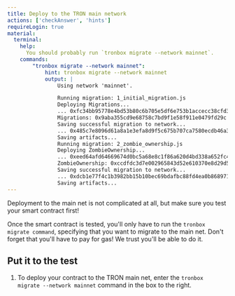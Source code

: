 ```yaml
---
title: Deploy to the TRON main network
actions: ['checkAnswer', 'hints']
requireLogin: true
material:
  terminal:
    help:
      You should probably run `tronbox migrate --network mainnet`.
    commands:
        "tronbox migrate --network mainnet":
            hint: tronbox migrate --network mainnet
            output: |
                Using network 'mainnet'.

                Running migration: 1_initial_migration.js
                Deploying Migrations...
                ... 0xfc34bb95778e4bd53b80c6b705e5df6e753b1accecc38cfd35cb02c0e37ee223
                Migrations: 0x9aba355cd9e68758c7bd9f1e58f911e0479fd29c
                Saving successful migration to network...
                ... 0x485c7e8096d61a8a1e3efa8d9f5c675b707ca7580ecdb46a307b11146351fc9d
                Saving artifacts...
                Running migration: 2_zombie_ownership.js
                Deploying ZombieOwnership...
                ... 0xeed64afd64669674d0bc5a68e8c1f86a620d4bd338a652fc42f54353a252d07c
                ZombieOwnership: 0xccdfdc3d7e002965843d52e610370e8d29d5737f
                Saving successful migration to network...
                ... 0xdcb1e77f4c1b3982bb15b10bec69bdafbc88fd4ea0b868971e850b02875de68e
                Saving artifacts...
---
```


Deployment to the main net is not complicated at all, but make sure you test your smart contract first!

Once the smart contract is tested, you'll only have to run the `tronbox migrate command`, specifying that you want to migrate to the main net. Don't forget that you'll have to pay for gas! We trust you'll be able to do it.

## Put it to the test

1. To deploy your contract to the TRON main net, enter the `tronbox migrate --network mainnet` command in the box to the right.
